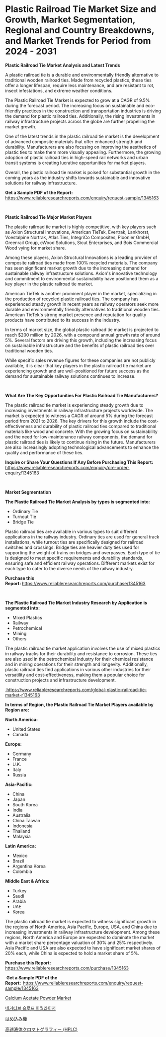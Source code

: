 <p><h1>Plastic Railroad Tie Market Size and Growth, Market Segmentation, Regional and Country Breakdowns, and Market Trends for Period from 2024 -  2031</h1></p><p><strong>Plastic Railroad Tie Market Analysis and Latest Trends</strong></p>
<p><p>A plastic railroad tie is a durable and environmentally friendly alternative to traditional wooden railroad ties. Made from recycled plastics, these ties offer a longer lifespan, require less maintenance, and are resistant to rot, insect infestations, and extreme weather conditions.</p><p>The Plastic Railroad Tie Market is expected to grow at a CAGR of 9.5% during the forecast period. The increasing focus on sustainable and eco-friendly practices in the construction and transportation industries is driving the demand for plastic railroad ties. Additionally, the rising investments in railway infrastructure projects across the globe are further propelling the market growth.</p><p>One of the latest trends in the plastic railroad tie market is the development of advanced composite materials that offer enhanced strength and durability. Manufacturers are also focusing on improving the aesthetics of plastic ties to make them more visually appealing. Furthermore, the growing adoption of plastic railroad ties in high-speed rail networks and urban transit systems is creating lucrative opportunities for market players.</p><p>Overall, the plastic railroad tie market is poised for substantial growth in the coming years as the industry shifts towards sustainable and innovative solutions for railway infrastructure.</p></p>
<p><strong>Get a Sample PDF of the Report:&nbsp;</strong> <a href="https://www.reliableresearchreports.com/enquiry/request-sample/1345163">https://www.reliableresearchreports.com/enquiry/request-sample/1345163</a></p>
<p>&nbsp;</p>
<p><strong>Plastic Railroad Tie Major Market Players</strong></p>
<p><p>The plastic railroad tie market is highly competitive, with key players such as Axion Structural Innovations, American TieTek, Evertrak, Lankhorst, Voestalpine Nortrak, Atlas Ties, IntegriCo Composites, Pioonier GmbH, Greenrail Group, eWood Solutions, Sicut Enterprises, and Bois Commercial Wood vying for market share.</p><p>Among these players, Axion Structural Innovations is a leading provider of composite railroad ties made from 100% recycled materials. The company has seen significant market growth due to the increasing demand for sustainable railway infrastructure solutions. Axion's innovative technology and commitment to environmental sustainability have positioned them as a key player in the plastic railroad tie market.</p><p>American TieTek is another prominent player in the market, specializing in the production of recycled plastic railroad ties. The company has experienced steady growth in recent years as railway operators seek more durable and environmentally friendly alternatives to traditional wooden ties. American TieTek's strong market presence and reputation for quality products have contributed to its success in the industry.</p><p>In terms of market size, the global plastic railroad tie market is projected to reach $200 million by 2026, with a compound annual growth rate of around 5%. Several factors are driving this growth, including the increasing focus on sustainable infrastructure and the benefits of plastic railroad ties over traditional wooden ties.</p><p>While specific sales revenue figures for these companies are not publicly available, it is clear that key players in the plastic railroad tie market are experiencing growth and are well-positioned for future success as the demand for sustainable railway solutions continues to increase.</p></p>
<p>&nbsp;</p>
<p><strong>What Are The Key Opportunities For Plastic Railroad Tie Manufacturers?</strong></p>
<p><p>The plastic railroad tie market is experiencing steady growth due to increasing investments in railway infrastructure projects worldwide. The market is expected to witness a CAGR of around 5% during the forecast period from 2021 to 2026. The key drivers for this growth include the cost-effectiveness and durability of plastic railroad ties compared to traditional materials like wood and concrete. With the growing focus on sustainability and the need for low-maintenance railway components, the demand for plastic railroad ties is likely to continue rising in the future. Manufacturers are also increasingly adopting technological advancements to enhance the quality and performance of these ties.</p></p>
<p><strong>Inquire or Share Your Questions If Any Before Purchasing This Report:</strong> <a href="https://www.reliableresearchreports.com/enquiry/pre-order-enquiry/1345163">https://www.reliableresearchreports.com/enquiry/pre-order-enquiry/1345163</a></p>
<p>&nbsp;</p>
<p><strong>Market Segmentation</strong></p>
<p><strong>The Plastic Railroad Tie Market Analysis by types is segmented into:</strong></p>
<p><ul><li>Ordinary Tie</li><li>Turnout Tie</li><li>Bridge Tie</li></ul></p>
<p><p>Plastic railroad ties are available in various types to suit different applications in the railway industry. Ordinary ties are used for general track installations, while turnout ties are specifically designed for railroad switches and crossings. Bridge ties are heavier duty ties used for supporting the weight of trains on bridges and overpasses. Each type of tie is designed to meet specific requirements and durability standards, ensuring safe and efficient railway operations. Different markets exist for each type to cater to the diverse needs of the railway industry.</p></p>
<p><strong>Purchase this Report:&nbsp;</strong><a href="https://www.reliableresearchreports.com/purchase/1345163">https://www.reliableresearchreports.com/purchase/1345163</a></p>
<p>&nbsp;</p>
<p><strong>The Plastic Railroad Tie Market Industry Research by Application is segmented into:</strong></p>
<p><ul><li>Mixed Plastics</li><li>Railway</li><li>Petrochemical</li><li>Mining</li><li>Others</li></ul></p>
<p><p>The plastic railroad tie market application involves the use of mixed plastics in railway tracks for their durability and resistance to corrosion. These ties are also used in the petrochemical industry for their chemical resistance and in mining operations for their strength and longevity. Additionally, plastic railroad ties find applications in various other industries for their versatility and cost-effectiveness, making them a popular choice for construction projects and infrastructure development.</p></p>
<p><a href="https://www.reliableresearchreports.com/global-plastic-railroad-tie-market-r1345163">&nbsp;https://www.reliableresearchreports.com/global-plastic-railroad-tie-market-r1345163</a></p>
<p><strong>In terms of Region, the Plastic Railroad Tie Market Players available by Region are:</strong></p>
<p>
    <p> <strong> North America: </strong>
        <ul>
            <li>United States</li>
            <li>Canada</li>
        </ul>
        </p> 
    <p> <strong> Europe: </strong>
        <ul>
            <li>Germany</li>
            <li>France</li>
            <li>U.K.</li>
            <li>Italy</li>
            <li>Russia</li>
        </ul>
        </p> 
    <p> <strong> Asia-Pacific: </strong>
        <ul>
            <li>China</li>
            <li>Japan</li>
            <li>South Korea</li>
            <li>India</li>
            <li>Australia</li>
            <li>China Taiwan</li>
            <li>Indonesia</li>
            <li>Thailand</li>
            <li>Malaysia</li>
        </ul>
        </p> 
    <p> <strong> Latin America: </strong>
        <ul>
            <li>Mexico</li>
            <li>Brazil</li>
            <li>Argentina Korea</li>
            <li>Colombia</li>
        </ul>
        </p> 
    <p> <strong> Middle East & Africa: </strong>
        <ul>
            <li>Turkey</li>
            <li>Saudi</li>
            <li>Arabia</li>
            <li>UAE</li>
            <li>Korea</li>
        </ul>
    </p>
    </p>
<p><p>The plastic railroad tie market is expected to witness significant growth in the regions of North America, Asia Pacific, Europe, USA, and China due to increasing investments in railway infrastructure development. Among these regions, North America and Europe are expected to dominate the market with a market share percentage valuation of 30% and 25% respectively. Asia Pacific and USA are also expected to have significant market shares of 20% each, while China is expected to hold a market share of 5%.</p></p>
<p><strong>Purchase this Report: </strong><a href="https://www.reliableresearchreports.com/purchase/1345163">https://www.reliableresearchreports.com/purchase/1345163</a></p>
<p>&nbsp;<strong>Get a Sample PDF of the Report:&nbsp;&nbsp;</strong><a href="https://www.reliableresearchreports.com/enquiry/request-sample/1345163">https://www.reliableresearchreports.com/enquiry/request-sample/1345163</a></p>
<p><strong></strong></p>
<p><p><a href="https://github.com/fkhcgcyl33/Market-Research-Report-List-1/blob/main/calcium-acetate-powder-market.md">Calcium Acetate Powder Market</a></p><p><a href="https://github.com/vanessagrant665567/Market-Research-Report-List-1/blob/main/7913532112995.md">네거티브 슬로프 이퀄라이저</a></p><p><a href="https://github.com/sghwr779811674/Market-Research-Report-List-2/blob/main/5912503120993.md">はめ込み機</a></p><p><a href="https://github.com/DudleyFerry/Market-Research-Report-List-1/blob/main/5165567120992.md">高速液体クロマトグラフィー (HPLC)</a></p></p>